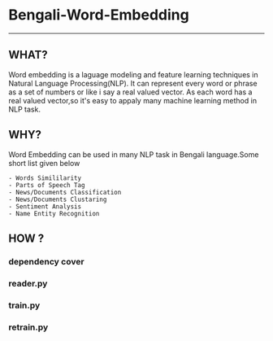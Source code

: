 # Bengali-Word-Embedding
------------------------------
## WHAT?
Word embedding is a laguage modeling and feature learning techniques in Natural Language Processing(NLP).
It can represent every word or phrase as a set of numbers or like i say a real valued vector.
As each word has a real valued vector,so it's easy to appaly many machine learning method in NLP task.

## WHY?
Word Embedding can be used in many NLP task in Bengali language.Some short list given below

    - Words Simililarity
    - Parts of Speech Tag
    - News/Documents Classification
    - News/Documents Clustaring
    - Sentiment Analysis
    - Name Entity Recognition

## HOW ?

### dependency cover

### reader.py 

### train.py

### retrain.py






